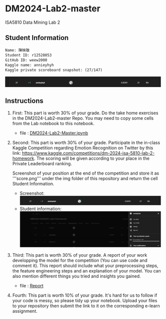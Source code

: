 # DM2024-Lab2-master
ISA5810 Data Mining Lab 2

## Student Information
    Name: 陳映璇
    Student ID: r12528053
    GitHub ID: weew2000
    Kaggle name: annieyhyh
    Kaggle private scoreboard snapshot: (27/147)
![alt text](./pics/score.png)

## Instructions
1. First: This part is worth 30% of your grade. Do the take home exercises in the DM2024-Lab2-master Repo. You may need to copy some cells from the Lab notebook to this notebook.
    - file : [DM2024-Lab2-Master.ipynb](./DM2024-Lab2-Master.ipynb)

2. Second: This part is worth 30% of your grade. Participate in the in-class Kaggle Competition regarding Emotion Recognition on Twitter by this link: https://www.kaggle.com/competitions/dm-2024-isa-5810-lab-2-homework. The scoring will be given according to your place in the Private Leaderboard ranking. 

    Screenshot of your position at the end of the competition and store it as '''score.png''' under the img folder of this repository and return the cell Student Information.

    - Screenshot:
![alttext](./pics/score.png)
    - Student information:
![alttext](./pics/ID.png)



3. Third: This part is worth 30% of your grade. A report of your work developping the model for the competition (You can use code and comment it). This report should include what your preprocessing steps, the feature engineering steps and an explanation of your model. You can also mention different things you tried and insights you gained.
    - file : [Report](./kaggle_competition/Report.pdf)


4. Fourth: This part is worth 10% of your grade. It's hard for us to follow if your code is messy, so please tidy up your notebook.
Upload your files to your repository then submit the link to it on the corresponding e-learn assignment.